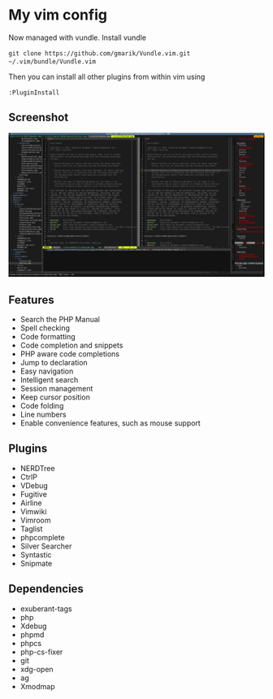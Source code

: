 # My vim config

Now managed with vundle. Install vundle

    git clone https://github.com/gmarik/Vundle.vim.git ~/.vim/bundle/Vundle.vim 

Then you can install all other plugins from within vim using

    :PluginInstall

## Screenshot

![screenshot](/vim.png)

## Features

* Search the PHP Manual
* Spell checking
* Code formatting
* Code completion and snippets
* PHP aware code completions
* Jump to declaration
* Easy navigation
* Intelligent search
* Session management
* Keep cursor position
* Code folding
* Line numbers
* Enable convenience features, such as mouse support

## Plugins

* NERDTree
* CtrlP
* VDebug
* Fugitive
* Airline
* Vimwiki
* Vimroom
* Taglist
* phpcomplete
* Silver Searcher
* Syntastic
* Snipmate

## Dependencies

* exuberant-tags
* php
* Xdebug
* phpmd
* phpcs
* php-cs-fixer
* git
* xdg-open
* ag
* Xmodmap
